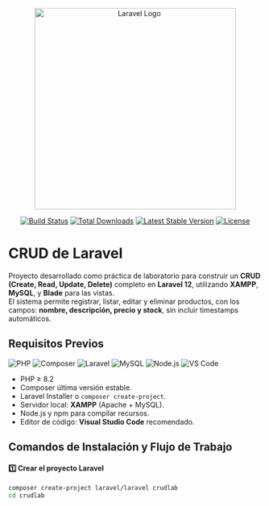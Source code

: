 <p align="center"><a href="https://laravel.com" target="_blank"><img src="https://raw.githubusercontent.com/laravel/art/master/logo-lockup/5%20SVG/2%20CMYK/1%20Full%20Color/laravel-logolockup-cmyk-red.svg" width="400" alt="Laravel Logo"></a></p>

<p align="center">
<a href="https://github.com/laravel/framework/actions"><img src="https://github.com/laravel/framework/workflows/tests/badge.svg" alt="Build Status"></a>
<a href="https://packagist.org/packages/laravel/framework"><img src="https://img.shields.io/packagist/dt/laravel/framework" alt="Total Downloads"></a>
<a href="https://packagist.org/packages/laravel/framework"><img src="https://img.shields.io/packagist/v/laravel/framework" alt="Latest Stable Version"></a>
<a href="https://packagist.org/packages/laravel/framework"><img src="https://img.shields.io/packagist/l/laravel/framework" alt="License"></a>
</p>

# CRUD de Laravel

Proyecto desarrollado como práctica de laboratorio para construir un **CRUD (Create, Read, Update, Delete)** completo en **Laravel 12**, utilizando **XAMPP**, **MySQL**, y **Blade** para las vistas.  
El sistema permite registrar, listar, editar y eliminar productos, con los campos:
**nombre, descripción, precio y stock**, sin incluir timestamps automáticos.


## Requisitos Previos
![PHP](https://img.shields.io/badge/PHP-8.2-blue?logo=php)
![Composer](https://img.shields.io/badge/Composer-latest-orange?logo=composer)
![Laravel](https://img.shields.io/badge/Laravel-12.x-red?logo=laravel)
![MySQL](https://img.shields.io/badge/MySQL-8.0-blue?logo=mysql)
![Node.js](https://img.shields.io/badge/Node.js-18-green?logo=nodedotjs)
![VS Code](https://img.shields.io/badge/Editor-VS%20Code-blue?logo=visualstudiocode)

- PHP ≥ 8.2  
- Composer última versión estable.  
- Laravel Installer o `composer create-project`.  
- Servidor local: **XAMPP** (Apache + MySQL).  
- Node.js y npm para compilar recursos.  
- Editor de código: **Visual Studio Code** recomendado.


## Comandos de Instalación y Flujo de Trabajo

#### 1️⃣ Crear el proyecto Laravel
```bash
composer create-project laravel/laravel crudlab
cd crudlab
